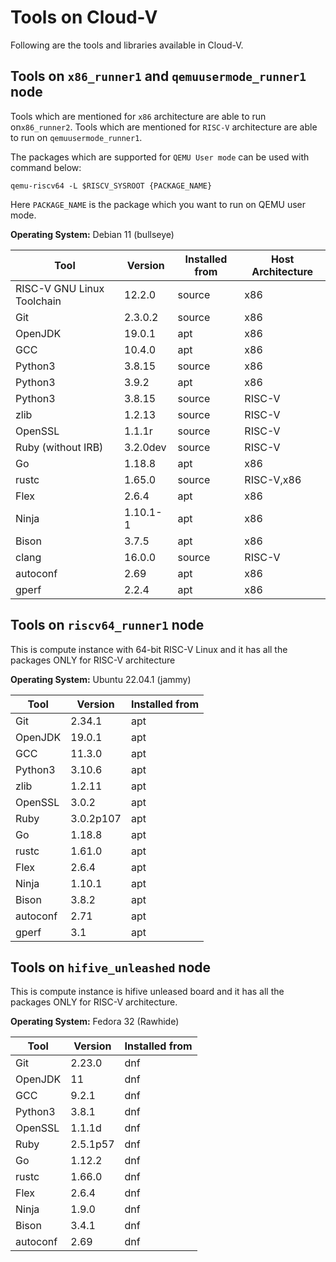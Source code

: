 # Tools on Cloud-V

Following are the tools and libraries available in Cloud-V.

## Tools on `x86_runner1` and `qemuusermode_runner1` node

Tools which are mentioned for `x86` architecture are able to run on`x86_runner2`. Tools which are mentioned for `RISC-V` architecture are able to run on `qemuusermode_runner1`.  

The packages which are supported for `QEMU User mode` can be used with command below:  

```shell
qemu-riscv64 -L $RISCV_SYSROOT {PACKAGE_NAME}
```  

Here `PACKAGE_NAME` is the package which you want to run on QEMU user mode.

**Operating System:** Debian 11 (bullseye)

| Tool | Version | Installed from | Host Architecture |
| ---- | ------- | -------------- | ------------ |
| RISC-V GNU Linux Toolchain | 12.2.0 | source | x86 |
| Git | 2.3.0.2 | source | x86 |
| OpenJDK | 19.0.1 | apt | x86 |
| GCC | 10.4.0 | apt | x86 |
| Python3 | 3.8.15 | source | x86 |
| Python3 | 3.9.2 | apt | x86 |
| Python3 | 3.8.15 | source | RISC-V |
| zlib | 1.2.13 | source | RISC-V |
| OpenSSL | 1.1.1r | source | RISC-V |
| Ruby (without IRB) | 3.2.0dev | source | RISC-V |
| Go | 1.18.8 | apt | x86 |
| rustc | 1.65.0 | source | RISC-V,x86 |
| Flex | 2.6.4 | apt | x86 |
| Ninja | 1.10.1-1 | apt | x86 |
| Bison | 3.7.5 | apt | x86 |  
| clang | 16.0.0 | source | RISC-V |
| autoconf | 2.69 | apt | x86 |
| gperf | 2.2.4 | apt | x86 |

## Tools on `riscv64_runner1` node

This is compute instance with 64-bit RISC-V Linux and it has all the packages ONLY for RISC-V architecture  

**Operating System:** Ubuntu 22.04.1 (jammy)

| Tool | Version | Installed from |
| ---- | ------- | -------------- |
| Git | 2.34.1 | apt |
| OpenJDK | 19.0.1 | apt |
| GCC | 11.3.0 | apt |
| Python3 | 3.10.6 | apt |
| zlib | 1.2.11 | apt |
| OpenSSL | 3.0.2 | apt |
| Ruby | 3.0.2p107 | apt |
| Go | 1.18.8 | apt |
| rustc | 1.61.0 | apt |
| Flex | 2.6.4 | apt |
| Ninja | 1.10.1 | apt |
| Bison | 3.8.2 | apt |
| autoconf | 2.71 | apt |
| gperf | 3.1 | apt |

## Tools on `hifive_unleashed` node

This is compute instance is hifive unleased board and it has all the packages ONLY for RISC-V architecture.  

**Operating System:** Fedora 32 (Rawhide)

| Tool | Version | Installed from |
| ---- | ------- | -------------- |
| Git | 2.23.0 | dnf |
| OpenJDK | 11 | dnf |
| GCC | 9.2.1 | dnf |
| Python3 | 3.8.1 | dnf |
| OpenSSL | 1.1.1d | dnf |
| Ruby | 2.5.1p57 | dnf |
| Go | 1.12.2 | dnf |
| rustc | 1.66.0 | dnf |
| Flex | 2.6.4 | dnf |
| Ninja | 1.9.0 | dnf |
| Bison | 3.4.1 | dnf |
| autoconf | 2.69 | dnf |
